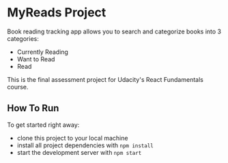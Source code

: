 # MyReads Project
Book reading tracking app allows you to search and categorize books into 3 categories:
* Currently Reading
* Want to Read
* Read

This is the final assessment project for Udacity's React Fundamentals course. 
## How To Run

To get started right away:

* clone this project to your local machine
* install all project dependencies with `npm install`
* start the development server with `npm start`

